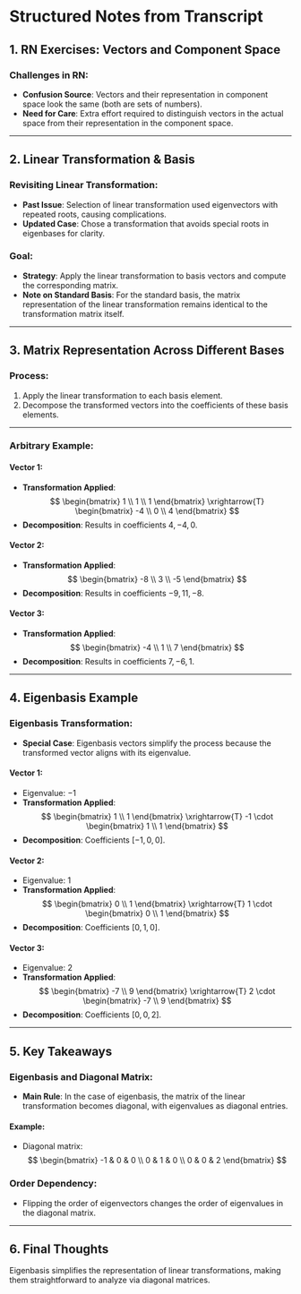 # Structured Notes from Transcript

## 1. RN Exercises: Vectors and Component Space

### Challenges in RN:
- **Confusion Source**: Vectors and their representation in component space look the same (both are sets of numbers).
- **Need for Care**: Extra effort required to distinguish vectors in the actual space from their representation in the component space.

---

## 2. Linear Transformation & Basis

### Revisiting Linear Transformation:
- **Past Issue**: Selection of linear transformation used eigenvectors with repeated roots, causing complications.
- **Updated Case**: Chose a transformation that avoids special roots in eigenbases for clarity.

### Goal:
- **Strategy**: Apply the linear transformation to basis vectors and compute the corresponding matrix.
- **Note on Standard Basis**: For the standard basis, the matrix representation of the linear transformation remains identical to the transformation matrix itself.

---

## 3. Matrix Representation Across Different Bases

### Process:
1. Apply the linear transformation to each basis element.
2. Decompose the transformed vectors into the coefficients of these basis elements.

---

### Arbitrary Example:
#### Vector 1:
- **Transformation Applied**:
  $$
  \begin{bmatrix} 1 \\ 1 \\ 1 \end{bmatrix} \xrightarrow{T} 
  \begin{bmatrix} -4 \\ 0 \\ 4 \end{bmatrix}
  $$
- **Decomposition**: Results in coefficients $4, -4, 0$.

#### Vector 2:
- **Transformation Applied**:
  $$
  \begin{bmatrix} -8 \\ 3 \\ -5 \end{bmatrix}
  $$
- **Decomposition**: Results in coefficients $-9, 11, -8$.

#### Vector 3:
- **Transformation Applied**:
  $$
  \begin{bmatrix} -4 \\ 1 \\ 7 \end{bmatrix}
  $$
- **Decomposition**: Results in coefficients $7, -6, 1$.

---

## 4. Eigenbasis Example

### Eigenbasis Transformation:
- **Special Case**: Eigenbasis vectors simplify the process because the transformed vector aligns with its eigenvalue.

#### Vector 1:
- Eigenvalue: $-1$
- **Transformation Applied**:
  $$
  \begin{bmatrix} 1 \\ 1 \end{bmatrix} \xrightarrow{T} 
  -1 \cdot \begin{bmatrix} 1 \\ 1 \end{bmatrix}
  $$
- **Decomposition**: Coefficients $[-1, 0, 0]$.

#### Vector 2:
- Eigenvalue: $1$
- **Transformation Applied**:
  $$
  \begin{bmatrix} 0 \\ 1 \end{bmatrix} \xrightarrow{T} 
  1 \cdot \begin{bmatrix} 0 \\ 1 \end{bmatrix}
  $$
- **Decomposition**: Coefficients $[0, 1, 0]$.

#### Vector 3:
- Eigenvalue: $2$
- **Transformation Applied**:
  $$
  \begin{bmatrix} -7 \\ 9 \end{bmatrix} \xrightarrow{T} 
  2 \cdot \begin{bmatrix} -7 \\ 9 \end{bmatrix}
  $$
- **Decomposition**: Coefficients $[0, 0, 2]$.

---

## 5. Key Takeaways

### Eigenbasis and Diagonal Matrix:
- **Main Rule**: In the case of eigenbasis, the matrix of the linear transformation becomes diagonal, with eigenvalues as diagonal entries.

#### Example:
- Diagonal matrix:
    $$
    \begin{bmatrix}
    -1 & 0 & 0 \\
    0 & 1 & 0 \\
    0 & 0 & 2
    \end{bmatrix}
    $$

### Order Dependency:
- Flipping the order of eigenvectors changes the order of eigenvalues in the diagonal matrix.

---

## 6. Final Thoughts
Eigenbasis simplifies the representation of linear transformations, making them straightforward to analyze via diagonal matrices.